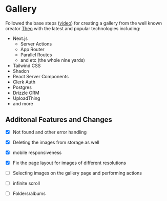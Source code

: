 # Gallery

Followed the base steps ([video](https://www.youtube.com/watch?v=d5x0JCZbAJs&t=7192s)) for creating a gallery from the well known creator [Theo](https://www.youtube.com/@t3dotgg) with the latest and popular technologies including:
- Next.js
    - Server Actions
    - App Router
    - Parallel Routes
    - and etc (the whole nine yards)
- Tailwind CSS
- Shadcn
- React Server Components
- Clerk Auth
- Postgres
- Drizzle ORM
- UploadThing
- and more

## Additonal Features and Changes
- [x] Not found and other error handling
- [x] Deleting the images from storage as well
- [x] mobile responsiveness
- [x] Fix the page layout for images of different resolutions
- [ ] Selecting images on the gallery page and performing actions
- [ ] infinite scroll
- [ ] Folders/albums

